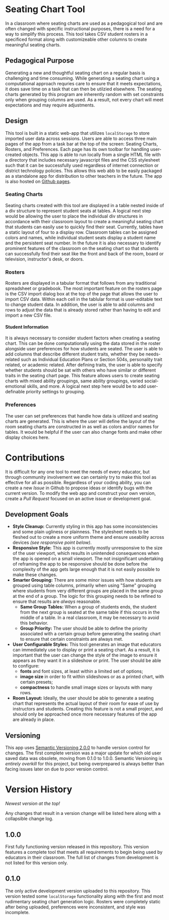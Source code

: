 # Seating Chart Tool
In a classroom where seating charts are used as a pedagogical tool and are often changed with specific instructional purposes,
there is a need for a way to simplify this process. This tool takes CSV student rosters in a specificed format along with 
customizeable other columns to create meaningful seating charts.

## Pedagogical Purpose
Generating a new and thoughtful seating chart on a regular basis is challenging and time consuming. While generating a seating
chart using a computational approach requries care to ensure that it meets expectations, it does save time on a task that can
then be utilzied elsewhere. The seating charts generated by this program are inherently random with set constraints only when
grouping columns are used. As a result, not every chart will meet expectations and may require adjustments.

## Design
This tool is built in a static web-app that utilizes `localStorage` to store imported user data across sessions. Users are
able to access three main pages of the app from a task bar at the top of the screen: Seating Charts, Rosters, and Preferences. 
Each page has its own toolbar for handling user-created objects. This app is able to run locally from
a single HTML file with a directory that includes necessary javascript files and the CSS stylesheet such that it can be
successfully used regardless of internet connection or district technology policies. This allows this web abb to be
easily packaged as a standalone app for distribution to other teachers in the future. The app is also hosted on
[Github pages](https://tpoliver07.github.io/Seating-Chart-Tool/).

### Seating Charts
Seating charts created with this tool are displayed in a table nested inside of a div structure to represent student seats
at tables. A logical next step would be allowing the user to place the individual div structures in accordance with their
classroom layout to create a meaningful seating chart that students can easily use to quickly find their seat. 
Currently, tables have a static layout of four to a display row. Classroom tables can be assigned colors and names, while
individual student seats display a student name and the persistent seat number. In the future it is also necessary to identify prominent
features of the classroom on the seating chart so that students can successfully find their seat like the front and back of the room,
board or television, instructor's desk, or doors. 

### Rosters
Rosters are displayed in a tabular format that follows from any traditional spreadsheet or gradebook. The most important feature
on the rosters page is the CSV import dialog box at the top of the page that allows the user to import CSV data. Within each cell
in the tablular format is user-editable text to change student data. In addition, the user is able to add columns and rows
to adjust the data that is already stored rather than having to edit and import a new CSV file. 

#### Student Information
It is always necessary to consider student factors when creating a seating chart. This can be done computationally using the data stored in
the roster alongside user preferences for how students are seated. The user is able to add columns that describe different student
traits, whether they be needs-related such as Individual Education Plans or Section 504s, personality trait related, or academic related.
After defining traits, the user is able to specify whether students should be sat with others who have similar or different traits
in the seating chart page. This feature allows users to create seating charts with mixed ability groupings, same ability groupings,
varied social-emotional skills, and more. A logical next step here would be to add user-definable priority settings to grouping. 


### Preferences
The user can set preferences that handle how data is utilized and seating charts are generated. This is where the user will define the
layout of the room seating charts are constructed in as well as colors and/or names for tables. It would be helpful if the user can 
also change fonts and make other display choices here. 

# Contributions
It is difficult for any one tool to meet the needs of every educator, but through community involvement we can certainly try to make
this tool as effective for all as possible. Regardless of your coding ability, you can create a new *Issue* in Github to propose ideas
or identify bugs with the current version. To modify the web app and construct your own version, create a *Pull Request* focused on an
active issue or development goal. 

## Development Goals
- **Style Cleanup:** Currently styling in this app has some inconsistencies and some plain ugliness or plainness. The stylesheet needs
to be fleshed out to create a more uniform theme and ensure useability across devices *(see responsive point below)*.
- **Responsive Style:** This app is currently mostly unresponsive to the size of the user viewport, which results in unintended
consequences when the app is opened on a small viewport. The not insignificant undertaking of reframing the app to be responsive should
be done before the complexity of the app gets large enough that it is not easily possible to make these changes.
- **Smarter Grouping:** There are some minor issues with how students are grouped using table columns, primarily when using "Same"
grouping where students from very different groups are placed in the same group at the end of a group. The logic for this grouping
needs to be refined to ensure that results are *always* reasonable.
	- **Same Group Tables:** When a group of students ends, the student from the next group is seated at the same table if this occurs
	in the middle of a table. In a real classroom, it may be necessary to avoid this behavior.
	- **Group Priority:** The user should be able to define the priority associated with a certain group before generating the seating
	chart to ensure that certain constraints are always met.
- **User Configurable Styles:** This tool generates an image that educators can immediately use to display or print a seating chart.
As a result, it is important that the user can change the style of the image to ensure it appears as they want it in a slideshow or print.
The user should be able to configure:
	- **fonts** and font sizes, at least within a limited set of options;
	- **image size** in order to fit within slideshows or as a printed chart, with certain presets;
	- **compactness** to handle small image sizes or layouts with many rows.
- **Room Layout:** Ideally, the user should be able to generate a seating chart that represents the actual layout of their room for
ease of use by instructors and students. Creating this feature is not a small project, and should only be approached once more
necessary features of the app are already in place.

## Versioning
This app uses [Semantic Versioning 2.0.0](https://semver.org/#:~:text=A%20normal%20version%20number%20MUST,0%20%2D%3E%201.11.0.) to handle
version control for changes. The first complete version was a major update for which old user saved data was obsolete, moving from 0.1.0 to 1.0.0.
Semantic Versioning is *entirely overkill* for this project, but being overprepared is always better than facing issues later on due to poor version control.

# Version History
*Newest version at the top!*

Any changes that result in a version change will be listed here along with a collapsible change log. 
## 1.0.0
First fully functioning version released in this repository. This version features a complete tool that meets all requirements to begin
being used by educators in their classroom. The full list of changes from development is not listed for this version only. 

## 0.1.0
The only active development version uploaded to this repository. This version tested some `localStorage` functionality along with the first and most
rudimentary seating chart generation logic. Rosters were completely static after being uploaded, preferences were inconsistent, and style was incomplete.